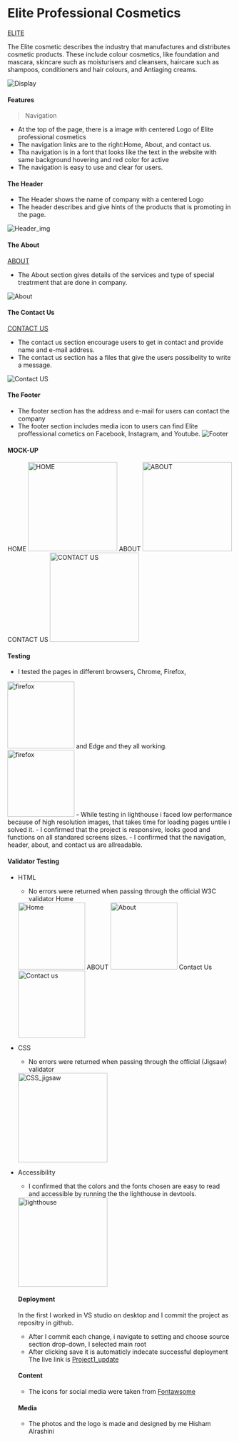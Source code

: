 # Elite Professional Cosmetics 

[ELITE](https://hishamarashini.github.io/Project1_update/)

The Elite cosmetic describes the industry that manufactures and distributes cosmetic products. These include colour cosmetics, like foundation and mascara, skincare such as moisturisers and cleansers, haircare such as shampoos, conditioners and hair colours, and Antiaging creams. 

![Display](READ_ME_images/Display_for_responsive.jpg)

#### Features
>Navigation
- At the top of the page, there is a image with centered Logo of Elite professional cosmetics
- The navigation links are to the right:Home, About, and contact us.
- Tha navigation is in a font that looks like the text in the website with same background hovering and red color for active
- The navigation is easy to use and clear for users.
#### The Header
- The Header shows the name of company with a centered Logo
- The header describes and give hints of the products that is promoting in the page.

![Header_img](READ_ME_images/Header.jpg)


#### The About 
[ABOUT](https://hishamarashini.github.io/Project1_update/about.html)


 - The About section gives details of the services and type of special treatrment that are done in company.

![About](READ_ME_images/About.jpg)


#### The Contact Us
[CONTACT US](https://hishamarashini.github.io/Project1_update/contactus.html)
- The contact us section encourage users to get in contact and provide name and e-mail address.
- The contact us section has a files that give the users possibelity to write a message.

![Contact US](READ_ME_images/Contact_us.jpg)

#### The Footer
- The footer section has the address and e-mail for users can contact the company
- The footer section includes media icon to users can find Elite proffessional cometics on Facebook, Instagram, and Youtube.
![Footer](READ_ME_images/Footer.jpg)

#### MOCK-UP
HOME
<img src="READ_ME_images/Home_wireframe.png" alt="HOME" width="200"/> 
ABOUT 
<img src="READ_ME_images/about_wireframe.png" alt="ABOUT" width="200"/>
CONTACT US 
<img src="READ_ME_images/contact_us_wireframe.png" alt="CONTACT US" width="200"/>

#### Testing
- I tested the pages in different browsers, Chrome, Firefox, 
<img src="READ_ME_images/firefox_browser.JPG" alt="firefox" width="150"/>
and Edge and they all working.
<img src="READ_ME_images/EDGE.JPG" alt="firefox" width="150"/>
- While testing in lighthouse i faced low performance because of high resolution images, that takes time for loading pages untile i solved it.
- I confirmed that the project is responsive, looks good and functions on all standared screens sizes.
- I confirmed that the navigation, header, about, and contact us are allreadable.

#### Validator Testing
- HTML 
    - No errors were returned when passing through the official W3C validator
    Home
    <img src="READ_ME_images/W3Vcheck.JPG" alt="Home" width="150"/>
    ABOUT
    <img src="READ_ME_images/About_validator.JPG" alt="About" width="150"/>
    Contact Us
    <img src="READ_ME_images/contact_us_validator.JPG" alt="Contact us" width="150"/>

    

- CSS
    - No errors were returned when passing through the official (Jigsaw) validator
    <img src="READ_ME_images/Jigsaw_validator.JPG" alt="CSS_jigsaw" width="200"/>
- Accessibility
    - I confirmed that the colors and the fonts chosen are easy to read and accessible by running the the lighthouse in devtools.

    <img src="READ_ME_images/light_house.JPG" alt="lighthouse" width="200"/>

    #### Deployment
    In the first I worked in VS studio on desktop and I commit the project as repositry in github.
    - After I commit each change, i navigate to setting and choose source section drop-down, I selected main root 
    - After clicking save it is automaticly indecate successful deployment 
    The live link is [Project1_update](https://hishamarashini.github.io/Project1_update/)



    #### Content
    - The icons for social media were taken from [Fontawsome](https://fontawesome.com/)

    #### Media
    - The photos and the logo is made and designed by me Hisham Alrashini



